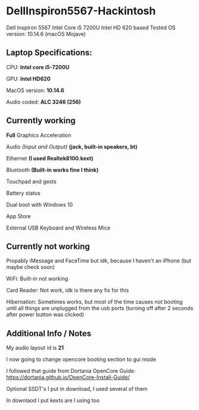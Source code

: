 # DellInspiron5567-Hackintosh
Dell Inspiron 5567 Intel Core i5 7200U Intel HD 620 based
Tested OS version: 10.14.6 (macOS Mojave)

## Laptop Specifications:

CPU: **Intel core i5-7200U**

GPU: **Intel HD620**

MacOS version: **10.14.6**

Audio coded: **ALC 3246 (256)**

## Currently working

**Full** Graphics Acceleration

Audio *(Input and Output)* **(jack, built-in speakers, bt)**

Ethernet **(I used Realtek8100.kext)** 

Bluetooth **(Built-in works fine I think)**

Touchpad and gests

Battery status

Dual boot with Windows 10

App Store

External USB Keyboard and Wireless Mice



## Currently not working

Propably iMessage and FaceTime but idk, because I haven't an iPhone (but maybe check soon)

WiFi: Built-in not working

Card Reader: Not work, idk is there any fix for this

Hibernation: Sometimes works, but most of the time causes not booting until all things are unplugged from the usb ports (turning off after 2 seconds after power button was clicked)

## Additional Info / Notes

My audio layout id is **21**

I now going to change opencore booting section to gui mode

I followed that guide from Dortania OpenCore Guide: https://dortania.github.io/OpenCore-Install-Guide/

Optional SSDT's I put in download, I used several of them

In downlaod I put kexts are I using too
